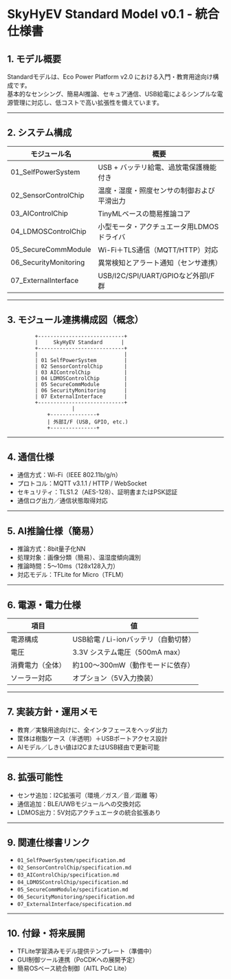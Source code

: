 # SkyHyEV Standard Model v0.1 - 統合仕様書

## 1. モデル概要

Standardモデルは、Eco Power Platform v2.0 における入門・教育用途向け構成です。  
基本的なセンシング、簡易AI推論、セキュア通信、USB給電によるシンプルな電源管理に対応し、低コストで高い拡張性を備えています。

---

## 2. システム構成

| モジュール名              | 概要                                         |
|---------------------------|----------------------------------------------|
| 01_SelfPowerSystem        | USB + バッテリ給電、過放電保護機能付き         |
| 02_SensorControlChip      | 温度・湿度・照度センサの制御および平滑出力     |
| 03_AIControlChip          | TinyMLベースの簡易推論コア                    |
| 04_LDMOSControlChip       | 小型モータ・アクチュエータ用LDMOSドライバ     |
| 05_SecureCommModule       | Wi-Fi＋TLS通信（MQTT/HTTP）対応               |
| 06_SecurityMonitoring     | 異常検知とアラート通知（センサ連携）          |
| 07_ExternalInterface      | USB/I2C/SPI/UART/GPIOなど外部I/F群            |

---

## 3. モジュール連携構成図（概念）

```
         +----------------------------+
         |     SkyHyEV Standard      |
         +----------------------------+
         |                            |
         | 01 SelfPowerSystem         |
         | 02 SensorControlChip       |
         | 03 AIControlChip           |
         | 04 LDMOSControlChip        |
         | 05 SecureCommModule        |
         | 06 SecurityMonitoring      |
         | 07 ExternalInterface       |
         +----------------------------+
                     |
             +---------------+
             | 外部I/F (USB, GPIO, etc.)
             +---------------+
```

---

## 4. 通信仕様

- 通信方式：Wi-Fi（IEEE 802.11b/g/n）
- プロトコル：MQTT v3.1.1 / HTTP / WebSocket
- セキュリティ：TLS1.2（AES-128）、証明書またはPSK認証
- 通信ログ出力／通信状態取得対応

---

## 5. AI推論仕様（簡易）

- 推論方式：8bit量子化NN
- 処理対象：画像分類（簡易）、温湿度傾向識別
- 推論時間：5〜10ms（128x128入力）
- 対応モデル：TFLite for Micro（TFLM）

---

## 6. 電源・電力仕様

| 項目               | 値                                  |
|--------------------|-------------------------------------|
| 電源構成           | USB給電 / Li-ionバッテリ（自動切替）|
| 電圧               | 3.3V システム電圧（500mA max）       |
| 消費電力（全体）    | 約100〜300mW（動作モードに依存）     |
| ソーラー対応       | オプション（5V入力換装）             |

---

## 7. 実装方針・運用メモ

- 教育／実験用途向けに、全インタフェースをヘッダ出力
- 筐体は樹脂ケース（半透明）＋USBポートアクセス設計
- AIモデル／しきい値はI2CまたはUSB経由で更新可能

---

## 8. 拡張可能性

- センサ追加：I2C拡張可（環境／ガス／音／距離 等）
- 通信追加：BLE/UWBモジュールへの交換対応
- LDMOS出力：5V対応アクチュエータの統合拡張あり

---

## 9. 関連仕様書リンク

- `01_SelfPowerSystem/specification.md`
- `02_SensorControlChip/specification.md`
- `03_AIControlChip/specification.md`
- `04_LDMOSControlChip/specification.md`
- `05_SecureCommModule/specification.md`
- `06_SecurityMonitoring/specification.md`
- `07_ExternalInterface/specification.md`

---

## 10. 付録・将来展開

- TFLite学習済みモデル提供テンプレート（準備中）
- GUI制御ツール連携（PoCDKへの展開予定）
- 簡易OSベース統合制御（AITL PoC Lite）
